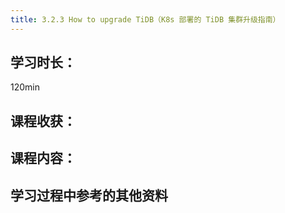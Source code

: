 ```yaml
---
title: 3.2.3 How to upgrade TiDB（K8s 部署的 TiDB 集群升级指南）
---
```


## 学习时长：

120min

## 课程收获：



## 课程内容：

> 






## 学习过程中参考的其他资料

